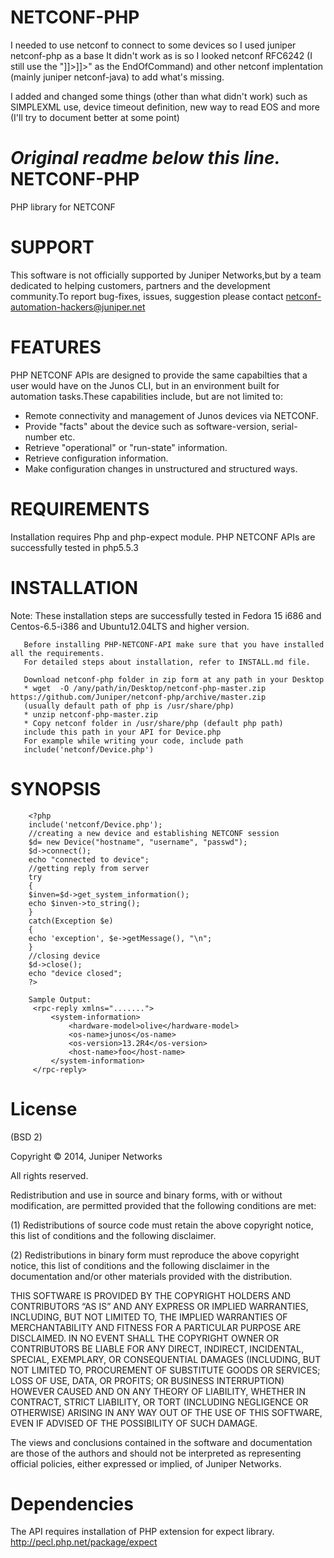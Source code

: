 NETCONF-PHP
============
I needed to use netconf to connect to some devices so I used juniper netconf-php as a base
It didn't work as is so I looked netconf RFC6242 (I still use the "]]>]]>" as the EndOfCommand) and other netconf implentation (mainly juniper netconf-java) to add what's missing.

I added and changed some things (other than what didn't work) such as SIMPLEXML use, device timeout definition, new way to read EOS and more (I'll try to document better at some point)


*Original readme below this line.*
NETCONF-PHP
============

PHP library for NETCONF

SUPPORT
=======

This software is not officially supported by Juniper Networks,but by a team dedicated to helping customers, partners and the development community.To report bug-fixes, issues, suggestion please contact netconf-automation-hackers@juniper.net

FEATURES
========

PHP NETCONF APIs are designed to provide the same capabilties that a user would have on the Junos CLI, but in an environment built for automation tasks.These capabilities include, but are not limited to:

* Remote connectivity and management of Junos devices via NETCONF.
* Provide "facts" about the device such as software-version, serial-number etc.
* Retrieve "operational" or "run-state" information.
* Retrieve configuration information.
* Make configuration changes in unstructured and structured ways.

REQUIREMENTS
============

Installation requires Php and php-expect module. PHP NETCONF APIs are successfully tested in php5.5.3 

INSTALLATION
============
Note: These installation steps are successfully tested in Fedora 15 i686 and Centos-6.5-i386 and Ubuntu12.04LTS and higher version.

       Before installing PHP-NETCONF-API make sure that you have installed all the requirements.
       For detailed steps about installation, refer to INSTALL.md file.
	
       Download netconf-php folder in zip form at any path in your Desktop
       * wget  -O /any/path/in/Desktop/netconf-php-master.zip https://github.com/Juniper/netconf-php/archive/master.zip           
       (usually default path of php is /usr/share/php)
       * unzip netconf-php-master.zip
       * Copy netconf folder in /usr/share/php (default php path)
       include this path in your API for Device.php 
       For example while writing your code, include path 
       include('netconf/Device.php')

SYNOPSIS
========
        <?php
        include('netconf/Device.php');
        //creating a new device and establishing NETCONF session
        $d= new Device("hostname", "username", "passwd");
        $d->connect();
        echo "connected to device";
        //getting reply from server 
        try
        {
        $inven=$d->get_system_information();
        echo $inven->to_string();
        }
        catch(Exception $e)
        {
        echo 'exception', $e->getMessage(), "\n";
        }
        //closing device
        $d->close();
        echo "device closed";
        ?>

        Sample Output:
  	     <rpc-reply xmlns=".......">
             <system-information>
                 <hardware-model>olive</hardware-model>
                 <os-name>junos</os-name>
                 <os-version>13.2R4</os-version>
                 <host-name>foo</host-name>
             </system-information>
         </rpc-reply>


License
=======
(BSD 2)

Copyright © 2014, Juniper Networks

All rights reserved.

Redistribution and use in source and binary forms, with or without modification, are permitted provided that the following conditions are met:

(1) Redistributions of source code must retain the above copyright notice, this list of conditions and the following disclaimer.

(2) Redistributions in binary form must reproduce the above copyright notice, this list of conditions and the following disclaimer in the documentation and/or other materials provided with the distribution.

THIS SOFTWARE IS PROVIDED BY THE COPYRIGHT HOLDERS AND CONTRIBUTORS “AS IS” AND ANY EXPRESS OR IMPLIED WARRANTIES, INCLUDING, BUT NOT LIMITED TO, THE IMPLIED WARRANTIES OF MERCHANTABILITY AND FITNESS FOR A PARTICULAR PURPOSE ARE DISCLAIMED. IN NO EVENT SHALL THE COPYRIGHT OWNER OR CONTRIBUTORS BE LIABLE FOR ANY DIRECT, INDIRECT, INCIDENTAL, SPECIAL, EXEMPLARY, OR CONSEQUENTIAL DAMAGES (INCLUDING, BUT NOT LIMITED TO, PROCUREMENT OF SUBSTITUTE GOODS OR SERVICES; LOSS OF USE, DATA, OR PROFITS; OR BUSINESS INTERRUPTION) HOWEVER CAUSED AND ON ANY THEORY OF LIABILITY, WHETHER IN CONTRACT, STRICT LIABILITY, OR TORT (INCLUDING NEGLIGENCE OR OTHERWISE) ARISING IN ANY WAY OUT OF THE USE OF THIS SOFTWARE, EVEN IF ADVISED OF THE POSSIBILITY OF SUCH DAMAGE.

The views and conclusions contained in the software and documentation are those of the authors and should not be interpreted as representing official policies, either expressed or implied, of Juniper Networks.

Dependencies
============
The API requires installation of PHP extension for expect library.
http://pecl.php.net/package/expect

